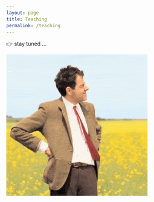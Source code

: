 ```yaml
---
layout: page
title: Teaching
permalink: /teaching
---
```


👉 stay tuned ...

![Still waiting](assets/img/waiting.gif)